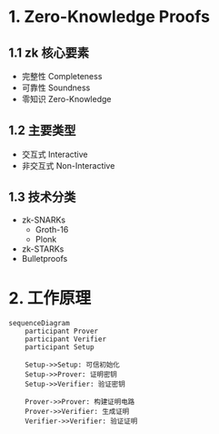 # 1. Zero-Knowledge Proofs
## 1.1 zk 核心要素
- 完整性 Completeness
- 可靠性 Soundness
- 零知识 Zero-Knowledge
## 1.2 主要类型
- 交互式 Interactive
- 非交互式 Non-Interactive
## 1.3 技术分类
- zk-SNARKs
  - Groth-16
  - Plonk
- zk-STARKs
- Bulletproofs
# 2. 工作原理
```mermaid
sequenceDiagram
    participant Prover
    participant Verifier
    participant Setup

    Setup->>Setup: 可信初始化
    Setup->>Prover: 证明密钥
    Setup->>Verifier: 验证密钥
    
    Prover->>Prover: 构建证明电路
    Prover->>Verifier: 生成证明
    Verifier->>Verifier: 验证证明
```